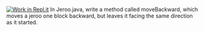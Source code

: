 [![Work in Repl.it](https://classroom.github.com/assets/work-in-replit-14baed9a392b3a25080506f3b7b6d57f295ec2978f6f33ec97e36a161684cbe9.svg)](https://classroom.github.com/online_ide?assignment_repo_id=3024533&assignment_repo_type=AssignmentRepo)
In Jeroo.java, write a method called moveBackward, which moves a jeroo one block backward, but leaves it facing the same direction as it started.


